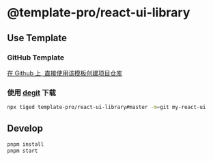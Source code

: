 # @template-pro/react-ui-library

## Use Template

### GitHub Template

[在 Github 上, 直接使用该模板创建项目仓库](https://github.com/template-pro/react-ui-library/generate)

### 使用 [degit](https://github.com/Rich-Harris/degit) 下载

```bash
npx tiged template-pro/react-ui-library#master -m=git my-react-ui
```

## Develop

```bash
pnpm install
pnpm start
```
